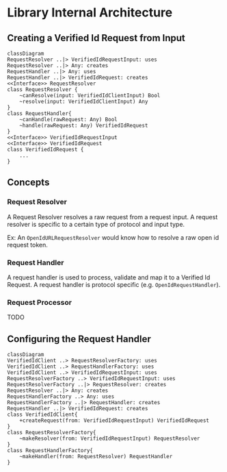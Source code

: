 
# Library Internal Architecture

## Creating a Verified Id Request from Input
```mermaid
classDiagram
RequestResolver ..|> VerifiedIdRequestInput: uses
RequestResolver ..|> Any: creates
RequestHandler ..|> Any: uses
RequestHandler ..|> VerifiedIdRequest: creates
<<Interface>> RequestResolver
class RequestResolver {
    ~canResolve(input: VerifiedIdClientInput) Bool
    ~resolve(input: VerifiedIdClientInput) Any
}
class RequestHandler{
    ~canHandle(rawRequest: Any) Bool
    ~handle(rawRequest: Any) VerifiedIdRequest
}
<<Interface>> VerifiedIdRequestInput
<<Interface>> VerifiedIdRequest
class VerifiedIdRequest {
    ...
}
```

## Concepts

### Request Resolver
A Request Resolver resolves a raw request from a request input. A request resolver is specific to a certain type of protocol and input type. 

Ex: An `OpenIdURLRequestResolver` would know how to resolve a raw open id request token.

### Request Handler
A request handler is used to process, validate and map it to a Verified Id Request. A request handler is protocol specific (e.g. `OpenIdRequestHandler`). 

### Request Processor
TODO 

## Configuring the Request Handler
```mermaid
classDiagram
VerifiedIdClient ..> RequestResolverFactory: uses
VerifiedIdClient ..> RequestHandlerFactory: uses
VerifiedIdClient ..> VerifiedIdRequestInput: uses
RequestResolverFactory ..> VerifiedIdRequestInput: uses
RequestResolverFactory ..|> RequestResolver: creates
RequestResolver ..|> Any: creates
RequestHandlerFactory ..> Any: uses
RequestHandlerFactory ..|> RequestHandler: creates
RequestHandler ..|> VerifiedIdRequest: creates
class VerifiedIdClient{
    +createRequest(from: VerifiedIdRequestInput) VerifiedIdRequest
}
class RequestResolverFactory{
    ~makeResolver(from: VerifiedIdRequestInput) RequestResolver
}
class RequestHandlerFactory{
    ~makeHandler(from: RequestResolver) RequestHandler
}

```